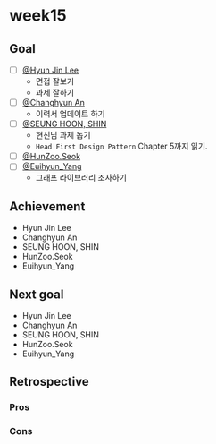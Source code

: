 # week15

## Goal

- [ ] [@Hyun Jin Lee](https://github.com/HyunTruth)
  - 면접 잘보기
  - 과제 잘하기
- [ ] [@Changhyun An](https://github.com/achooan)
  - 이력서 업데이트 하기
- [ ] [@SEUNG HOON, SHIN](https://github.com/newinh)
  - 현진님 과제 돕기
  - `Head First Design Pattern` Chapter 5까지 읽기.
- [ ] [@HunZoo.Seok](https://github.com/zooozoo)
- [ ] [@Euihyun_Yang](https://github.com/noahluftyang)
  - 그래프 라이브러리 조사하기

## Achievement

- Hyun Jin Lee
- Changhyun An
- SEUNG HOON, SHIN
- HunZoo.Seok
- Euihyun_Yang

## Next goal

- Hyun Jin Lee
- Changhyun An
- SEUNG HOON, SHIN
- HunZoo.Seok
- Euihyun_Yang

## Retrospective

### Pros

### Cons
